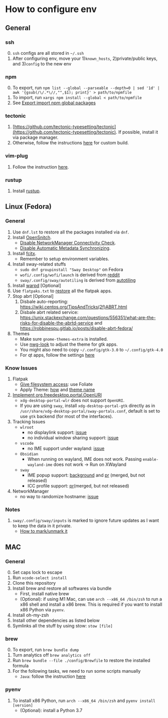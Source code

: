 # How to configure env

## General

### ssh

0. `ssh` configs are all stored in `~/.ssh`
1. After configuring env, move your 1)`known_hosts`, 2)private/public keys, and 3)`config` to the new env

### npm

0. To export, run `npm list --global --parseable --depth=0 | sed '1d' | awk '{gsub(/\/.*\//,"",$1); print}' > path/to/npmfile`
1. To import, run `xargs npm install --global < path/to/npmfile`
2. See [Export import npm global packages](https://stackoverflow.com/a/41199625)

### tectonic

1. [https://github.com/tectonic-typesetting/tectonic](https://github.com/tectonic-typesetting/tectonic). If possible, install it via package manager.
2. Otherwise, follow the instructions [here](https://tectonic-typesetting.github.io/book/latest/howto/build-tectonic/index.html) for custom build.

### vim-plug

1. Follow the instruction [here](https://github.com/junegunn/vim-plug).

### rustup

1. Install [rustup](https://www.rust-lang.org/tools/install).


## Linux (Fedora)

### General

1. Use `dnf.lst` to restore all the packages installed via `dnf`.
2. Install [OpenSnitch](https://github.com/evilsocket/opensnitch).
    - [Disable NetworkManager Connectivity Check](https://www.reddit.com/r/Fedora/comments/6jk62f/how_can_i_stop_fedora_from_contacting/).
    - [Disable Automatic Metadata Synchronizing](https://www.reddit.com/r/Fedora/comments/p10a5o/comment/j5ysqw1/).
3. Install [fcitx](https://wiki.archlinux.org/title/Fcitx).
    - Remember to setup environment variables.
4. Install sway-related stuffs
    - `sudo dnf groupinstall "Sway Desktop"` on Fedora
    - `wofi/.config/wofi/launch` is derived from [reddit](https://www.reddit.com/r/swaywm/comments/krd0sq/comment/gib6z73/?utm_source=share&utm_medium=web3x&utm_name=web3xcss&utm_term=1&utm_content=share_button)
    - `sway/.config/sway/autotiling` is derived from [autotiling](https://github.com/nwg-piotr/autotiling)
5. Install [warpd](https://github.com/rvaiya/warpd/) \[Optional\]
6. Use `flatpaks.txt` to [restore](https://www.reddit.com/r/linux/comments/u3wcm7/easy_flatpak_apps_backupinstallation/) all the flatpak apps.
7. Stop abrt \[Optional\]
    1. Disbale auto-reporting: https://wiki.centos.org/TipsAndTricks(2f)ABRT.html
    2. Disbale abrt related service: https://unix.stackexchange.com/questions/556351/what-are-the-risks-for-disable-the-abrtd-service and https://robbinespu.gitlab.io/posts/disable-abrt-fedora/
8. Themes
    - Make sure `gnome-themes-extra` is installed.
    - Use [nwg-look](https://github.com/nwg-piotr/nwg-look) to adjust the theme for gtk apps.
    - You might also need to copy `~/.config/gtk-3.0` to `~/.config/gtk-4.0`
    - For qt apps, follow the settings [here](https://unix.stackexchange.com/questions/502722/dolphin-background-and-font-color-are-both-white/683366#683366)


### Know Issues

1. Flatpak
    - [Give filesystem access](https://davejansen.com/give-full-filesystem-access-to-flatpak-installed-applications/): use Foliate
    - Apply Theme: [how](https://itsfoss.com/flatpak-app-apply-theme/) and [theme name](https://unix.stackexchange.com/questions/14129/gtk-enable-set-dark-theme-on-a-per-application-basis)
2. [Implement org.freedesktop.portal.OpenURI](https://github.com/emersion/xdg-desktop-portal-wlr/issues/42)
    - `xdg-desktop-portal-wlr` does not support `OpenURI`.
    - If you are using `sway`, install `xdg-desktop-portal-gtk` directly as in `/usr/share/xdg-desktop-portal/sway-portals.conf`, default is set to use `gtk` backend (for most of the interfaces).
3. Tracking Issues
    - `wlroot`
        - no displaylink support: [issue](https://gitlab.freedesktop.org/wlroots/wlroots/-/issues/1823)
        - no individual window sharing support: [issue](https://github.com/emersion/xdg-desktop-portal-wlr/issues/107)
    - `vscode`
        - no IME support under wayland: [issue](https://github.com/microsoft/vscode/issues/167757)
    - `Obsidian`
        - When running on wayland, IME does not work. Passing `enable-wayland-ime` does not work -> Run on XWayland
    - `sway`
        - IME popup support: [background](https://wiki.archlinux.org/title/Fcitx5#Sway) and [pr](https://github.com/swaywm/sway/pull/7226) (merged, but not released)
        - ICC profile support: [pr](https://github.com/swaywm/sway/issues/1486)(merged, but not released)
4. NetworkManager
    - no way to randomize hostname: [issue](https://gitlab.freedesktop.org/NetworkManager/NetworkManager/-/issues/584)


### Notes

1. `sway/.config/sway/inputs` is marked to ignore future updates as I want to keep the data in it private.
    - [How to mark/unmark it](https://stackoverflow.com/questions/4348590/how-can-i-make-git-ignore-future-revisions-to-a-file)


## MAC

### General

0. Set caps lock to escape
1. Run `xcode-select install`
2. Clone this repository
3. Install brew and restore all softwares via bundle
    - First, install native brew
    - (Optional): if using M1 Mac, can use `arch --x86_64 /bin/zsh` to run a x86 shell and install a x86 brew.
        This is required if you want to install x86 Python via `pyenv`.
4. Install oh-my-zsh
5. Install other dependencies as listed below
6. Symlinks all the stuff by using stow: `stow [file]`

### brew

0. To export, run `brew bundle dump`
1. Turn analytics off `brew analytics off`
2. Run `brew bundle --file ./config/Brewfile` to restore the installed formula
3. For the following tasks, we need to run some scripts manually
    - `Java`: follow the instruction [here](https://formulae.brew.sh/formula/openjdk@17)

### pyenv

1. To install x86 Python, run `arch --x86_64 /bin/zsh` and `pyenv install [version]`
    - (Optional): install a Python 3.7